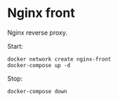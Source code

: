 # Nginx front

Nginx reverse proxy.

Start:

```
docker network create nginx-front
docker-compose up -d
```

Stop:

```
docker-compose down
```
